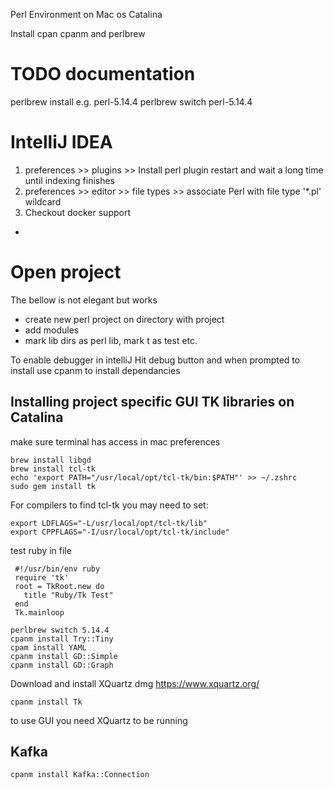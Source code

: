 Perl Environment on Mac os Catalina

Install cpan cpanm and perlbrew
# TODO documentation

perlbrew install <your version> e.g. perl-5.14.4
perlbrew switch perl-5.14.4

IntelliJ IDEA
=

1. preferences >> plugins >> Install perl plugin 
   restart and wait a long time until indexing finishes
1. preferences >> editor >> file types >> associate Perl with file type '*.pl' wildcard 
1. Checkout docker support


-

Open project
=
The bellow is not elegant but works
* create new perl project on directory with project 
* add modules 
* mark lib dirs as perl lib, mark t as test etc.


To enable debugger in intelliJ
Hit debug button and when prompted to install use cpanm to install dependancies


Installing project specific GUI TK libraries on Catalina
-
make sure terminal has access in mac preferences

```
brew install libgd
brew install tcl-tk
echo 'export PATH="/usr/local/opt/tcl-tk/bin:$PATH"' >> ~/.zshrc
sudo gem install tk
```

For compilers to find tcl-tk you may need to set:
```
export LDFLAGS="-L/usr/local/opt/tcl-tk/lib"
export CPPFLAGS="-I/usr/local/opt/tcl-tk/include"
```

test ruby in file
```
 #!/usr/bin/env ruby
 require 'tk'
 root = TkRoot.new do
   title "Ruby/Tk Test"
 end
 Tk.mainloop
```

```
perlbrew switch 5.14.4
cpanm install Try::Tiny
cpam install YAML
cpanm install GD::Simple
cpanm install GD::Graph
```
Download and install XQuartz dmg
https://www.xquartz.org/
```
cpanm install Tk
```

to use GUI you need XQuartz to be running

Kafka
-
```
cpanm install Kafka::Connection
```